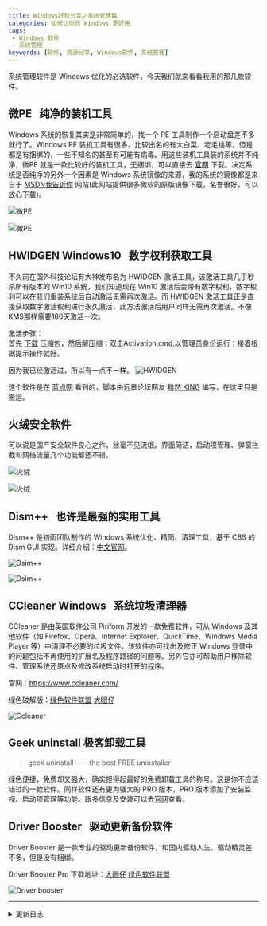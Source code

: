 ```yaml
---
title: Windows好软分享之系统管理篇
categories: 如何让你的 Windows 更好用
tags:
 - Windows 软件
 - 系统管理
keywords: [软件, 资源分享, Windows软件, 系统管理]
---
```


系统管理软件是 Windows 优化的必选软件，今天我们就来看看我用的那几款软件。

<!-- more -->

## 微PE &nbsp; 纯净的装机工具

Windows 系统的恢复其实是非常简单的，找一个 PE 工具制作一个启动盘差不多就行了。Windows PE 装机工具有很多，比较出名的有大白菜、老毛桃等，但是都是有捆绑的，一些不知名的甚至有可能有病毒。用这些装机工具装的系统并不纯净，微PE 就是一款比较好的装机工具，无捆绑，可以直接去 [官网](http://www.wepe.com.cn/download.html) 下载。决定系统是否纯净的另外一个因素是 Windows 系统镜像的来源，我的系统的镜像都是来自于 [MSDN我告诉你](https://msdn.itellyou.cn/) 网站(此网站提供很多微软的原版镜像下载，名誉很好，可以放心下载)。

![微PE](https://blog-1253491707.piccd.myqcloud.com/images/%E5%BE%AEPE-1.png/style)

![微PE](https://blog-1253491707.piccd.myqcloud.com/images/%E5%BE%AEPE-2.png/style)

## HWIDGEN Windows10 &nbsp; 数字权利获取工具

不久前在国外科技论坛有大神发布名为 HWIDGEN 激活工具，该激活工具几乎秒杀所有版本的 Win10 系统，我们知道现在 Win10 激活后会带有数字权利，数字权利可以在我们重装系统后自动激活无需再次激活。而 HWIDGEN 激活工具正是直接获取数字激活权利进行永久激活，此方法激活后用户同样无需再次激活。不像KMS那样需要180天激活一次。

激活步骤：  
首先 [下载](https://blog-1253491707.cos.ap-chengdu.myqcloud.com/files/%E7%B3%BB%E7%BB%9F%E7%AE%A1%E7%90%86/HWIDGEN.zip) 压缩包，然后解压缩；双击Activation.cmd,以管理员身份运行；接着根据提示操作就好。

因为我已经激活过，所以有一点不一样。
![HWIDGEN](https://blog-1253491707.piccd.myqcloud.com/images/HWIDGEN.gif/style)

这个软件是在 [蓝点网](https://www.landiannews.com/archives/47882.html) 看到的，脚本由远景论坛网友 [黯然 KING](http://bbs.pcbeta.com/viewthread-1786788-1-1.html) 编写，在这里只是搬运。

## 火绒安全软件

可以说是国产安全软件良心之作，丝毫不见流氓。界面简洁，启动项管理、弹窗拦截和网络流量几个功能都还不错。

![火绒](https://blog-1253491707.piccd.myqcloud.com/images/huorong.png/style)

![火绒](https://blog-1253491707.piccd.myqcloud.com/images/huorong2.png/style)

## Dism++ &nbsp; 也许是最强的实用工具

Dism++ 是初雨团队制作的 Windows 系统优化、精简、清理工具，基于 CBS 的 Dism GUI 实现。详细介绍：[中文官网](https://www.chuyu.me/zh-Hans/)。

![Dsim++](https://blog-1253491707.piccd.myqcloud.com/images/Dism%2B%2B-1.png/style)

![Dsim++](https://blog-1253491707.piccd.myqcloud.com/images/Dism%2B%2B-2.png/style)

## CCleaner Windows &nbsp; 系统垃圾清理器

CCleaner 是由英国软件公司 Piriform 开发的一款免费软件，可从 Windows 及其他软件（如 Firefox、Opera、Internet Explorer、QuickTime、Windows Media Player 等）中清理不必要的垃圾文件。该软件亦可找出及修正 Windows 登录中的问题包括不再使用的扩展名及程序路径的问题等。另外它亦可帮助用户移除软件、管理系统还原点及修改系统启动时打开的程序。

官网：<https://www.ccleaner.com/>

绿色破解版：[绿色软件联盟](http://www.xdowns.com/soft/6/12/2006/Soft_30947.html)  [大眼仔](http://www.dayanzai.me/ccleaner.html)

![Ccleaner](https://blog-1253491707.piccd.myqcloud.com/images/CCleaner.png/style)

## Geek uninstall 极客卸载工具

>geek uninstall ——the best FREE uninstaller

绿色便捷，免费却又强大，确实担得起最好的免费卸载工具的称号。这是你不应该错过的一款软件。同样软件还有更为强大的 PRO 版本，PRO 版本添加了安装监视、启动项管理等功能。跟多信息及安装可以去[官网](https://geekuninstaller.com/)查看。

## Driver Booster &nbsp; 驱动更新备份软件

Driver Booster 是一款专业的驱动更新备份软件，和国内驱动人生、驱动精灵差不多，但是没有捆绑。

Driver Booster Pro 下载地址：[大眼仔](http://www.dayanzai.me/iobit-driver-booster.html)  [绿色软件联盟](http://www.xdowns.com/soft/6/drivers/2013/Soft_106365.html)

![Driver booster](https://blog-1253491707.piccd.myqcloud.com/images/DriverBooster.png/style)

----------------------

<details><summary>更新日志</summary>
2019-01-12：添加 geek uninstall
</details>